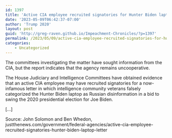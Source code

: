 ```yaml
---
id: 1397
title: 'Active CIA employee recruited signatories for Hunter Biden laptop letter, report shows'
date: '2023-05-09T06:42:37-07:00'
author: 'Trump 2020'
layout: post
guid: 'http://greg-raven.github.io/Impeachment-Chronicles/?p=1397'
permalink: /2023/05/09/active-cia-employee-recruited-signatories-for-hunter-biden-laptop-letter-report-shows/
categories:
    - Uncategorized
---
```


The committees investigating the matter have sought information from the CIA, but the report indicates that the agency remains uncooperative.

The House Judiciary and Intelligence Committees have obtained evidence that an active CIA employee may have recruited signatories for a now-infamous letter in which intelligence community veterans falsely categorized the Hunter Biden laptop as Russian disinformation in a bid to swing the 2020 presidential election for Joe Biden.

\[…\]

Source: John Solomon and Ben Whedon, justthenews.com/government/federal-agencies/active-cia-employee-recruited-signatories-hunter-biden-laptop-letter